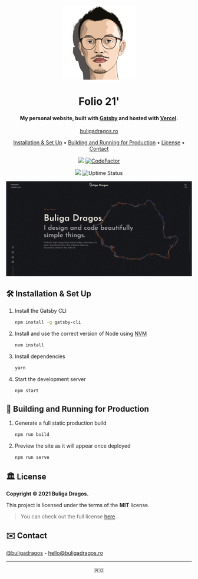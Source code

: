 <div align="center">
  <img alt="Logo" src="https://raw.githubusercontent.com/buligadragos/portfolio/main/src/images/favicon.png" width="200" />
</div>
<h1 align="center">
  Folio 21'
</h1>
<h4 align="center">
  My personal website, built with <a href="https://www.gatsbyjs.org" target="_blank">Gatsby</a> and hosted with <a href="https://vercel.com" target="_blank">Vercel</a>.
</h4>
<p align="center">
  <a href="https://buligadragos.ro">buligadragos.ro</a>
</p>

<p align="center">
  <a href="#-installation--set-up">Installation & Set Up</a> •
  <a href="#-building-and-running-for-production">Building and Running for Production</a> •
  <a href="#-license">License</a> •
  <a href="#-contact">Contact</a>
</p>

<p align="center">
<a href="https://www.codacy.com/gh/buligadragos/portfolio/dashboard?utm_source=github.com&amp;utm_medium=referral&amp;utm_content=buligadragos/portfolio&amp;utm_campaign=Badge_Grade"><img src="https://app.codacy.com/project/badge/Grade/39b01ddab5794a2d83c774f1e9d3a92f"/></a>    <a href="https://www.codefactor.io/repository/github/buligadragos/portfolio"><img src="https://www.codefactor.io/repository/github/buligadragos/portfolio/badge" alt="CodeFactor" /></a>
</p>
<p align="center">
    <img src="https://therealsujitk-vercel-badge.vercel.app/?app=portfolio-buligadragos&style=flat-square" />
    <img src="https://img.shields.io/uptimerobot/ratio/7/m788254236-9fa9197c1447330a954771be?style=flat-square" alt="Uptime Status" />
</p>


![demo](https://github.com/buligadragos/portfolio/blob/main/static/og.png?raw=true)

## 🛠 Installation & Set Up

1. Install the Gatsby CLI

   ```sh
   npm install -g gatsby-cli
   ```

2. Install and use the correct version of Node using [NVM](https://github.com/nvm-sh/nvm)

   ```sh
   nvm install
   ```

3. Install dependencies

   ```sh
   yarn
   ```

4. Start the development server

   ```sh
   npm start
   ```

## 🚀 Building and Running for Production

1. Generate a full static production build

   ```sh
   npm run build
   ```

2. Preview the site as it will appear once deployed

   ```sh
   npm run serve
   ```

## 🏛 License

**Copyright © 2021 Buliga Dragos.**

This project is licensed under the terms of the **MIT** license.

> You can check out the full license [here](https://github.com/buligadragos/portfolio/blob/main/LICENSE).

## ✉️ Contact

[@buligadragos](https://www.instagram.com/buliga.dragos) - hello@buligadragos.ro

---

<p align="center">
🇷🇴
</p>
